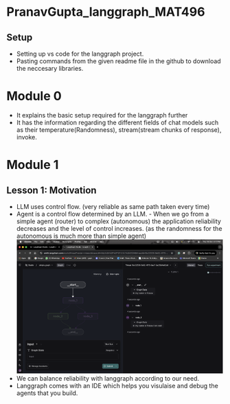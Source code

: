# PranavGupta_langgraph_MAT496

## Setup
- Setting up vs code for the langgraph project.
- Pasting commands from the given readme file in the github to download the neccesary libraries.

# Module 0
- It explains the basic setup required for the langgraph further
- It has the information regarding the different fields of chat models such as their temperature(Randomness), stream(stream chunks of response), invoke.

# Module 1
## Lesson 1: Motivation
- LLM uses control flow. (very reliable as same path taken every time)
- ⁠Agent is a control flow determined by an LLM.
⁠- When we go from a simple agent (router) to complex (autonomous) the application reliability decreases and the level of control increases. (as the randomness for the autonomous is much more than simple agent)
![Alt text](image1.png)
- ⁠We can balance reliability with langgraph according to our need.
- Langgraph comes with an IDE which helps you visulaise and debug the agents that you build.

